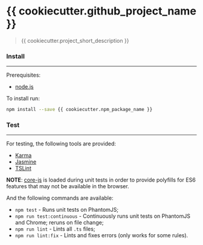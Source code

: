 # {{ cookiecutter.github_project_name }}

> {{ cookiecutter.project_short_description }}


### Install
-----------
Prerequisites:
- [node.js](http://nodejs.org/)

To install run:
```bash
npm install --save {{ cookiecutter.npm_package_name }}
```


### Test
--------
For testing, the following tools are provided:
- [Karma](https://github.com/karma-runner/karma)
- [Jasmine](https://jasmine.github.io/2.0/introduction.html)
- [TSLint](https://github.com/palantir/tslint)

**NOTE**: [core-js](https://github.com/zloirock/core-js) is loaded during unit tests in order to provide polyfills for ES6 features that may not be available in the browser.

And the following commands are available:
- `npm test` - Runs unit tests on PhantomJS;
- `npm run test:continuous` - Continuously runs unit tests on PhantomJS and Chrome; reruns on file change;
- `npm run lint` - Lints all `.ts` files;
- `npm run lint:fix` - Lints and fixes errors (only works for some rules).
